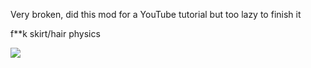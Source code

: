 Very broken, did this mod for a YouTube tutorial but too lazy to finish it  

f**k skirt/hair physics

![ ](https://cdn.discordapp.com/attachments/1027063731789770842/1027290902651207690/unknown.png)
